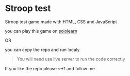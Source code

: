 # Stroop test

Stroop test game made with HTML, CSS and JavaScript

you can play this game on [sololearn](https://www.sololearn.com/compiler-playground/WAwP0jx5vTM9)

OR

you can copy the repo and run localy
> You will need use live server to run the code correctly

If you like the repo please ⭐+1 and follow me